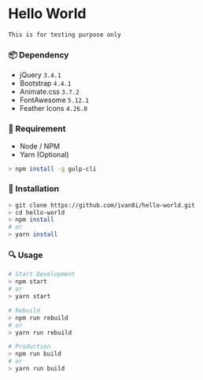 # Hello World

    This is for testing purpose only

### 📦 Dependency
  - jQuery `3.4.1`
  - Bootstrap `4.4.1 `
  - Animate.css `3.7.2`
  - FontAwesome `5.12.1`
  - Feather Icons `4.26.0`

### 🧰 Requirement
  - Node / NPM
  - Yarn (Optional)

```bash
> npm install -g gulp-cli
```

### 📐 Installation
```bash
> git clone https://github.com/ivan8i/hello-world.git
> cd hello-world
> npm install
# or
> yarn install
```

### 🔍 Usage
```bash
# Start Development
> npm start
# or
> yarn start

# Rebuild
> npm run rebuild
# or
> yarn run rebuild

# Production
> npm run build
# or
> yarn run build
```
